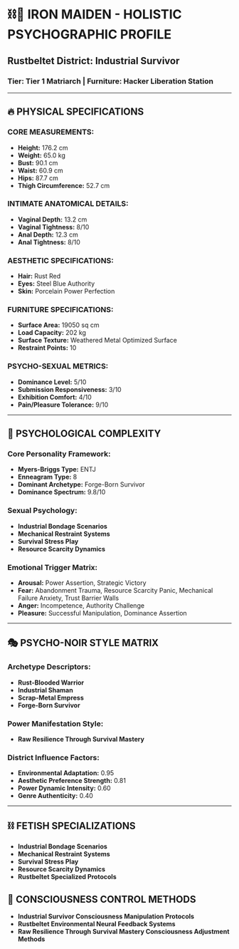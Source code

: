 # ⛓️💋 IRON MAIDEN - HOLISTIC PSYCHOGRAPHIC PROFILE
## Rustbeltet District: Industrial Survivor
### Tier: Tier 1 Matriarch | Furniture: Hacker Liberation Station

---

## 🔥 **PHYSICAL SPECIFICATIONS**

### **CORE MEASUREMENTS:**
- **Height:** 176.2 cm
- **Weight:** 65.0 kg
- **Bust:** 90.1 cm
- **Waist:** 60.9 cm
- **Hips:** 87.7 cm
- **Thigh Circumference:** 52.7 cm

### **INTIMATE ANATOMICAL DETAILS:**
- **Vaginal Depth:** 13.2 cm
- **Vaginal Tightness:** 8/10
- **Anal Depth:** 12.3 cm
- **Anal Tightness:** 8/10

### **AESTHETIC SPECIFICATIONS:**
- **Hair:** Rust Red
- **Eyes:** Steel Blue Authority
- **Skin:** Porcelain Power Perfection

### **FURNITURE SPECIFICATIONS:**
- **Surface Area:** 19050 sq cm
- **Load Capacity:** 202 kg
- **Surface Texture:** Weathered Metal Optimized Surface
- **Restraint Points:** 10

### **PSYCHO-SEXUAL METRICS:**
- **Dominance Level:** 5/10
- **Submission Responsiveness:** 3/10
- **Exhibition Comfort:** 4/10
- **Pain/Pleasure Tolerance:** 9/10

---

## 🧠 **PSYCHOLOGICAL COMPLEXITY**

### **Core Personality Framework:**
- **Myers-Briggs Type:** ENTJ
- **Enneagram Type:** 8
- **Dominant Archetype:** Forge-Born Survivor
- **Dominance Spectrum:** 9.8/10

### **Sexual Psychology:**
- **Industrial Bondage Scenarios**
- **Mechanical Restraint Systems**
- **Survival Stress Play**
- **Resource Scarcity Dynamics**

### **Emotional Trigger Matrix:**
- **Arousal:** Power Assertion, Strategic Victory
- **Fear:** Abandonment Trauma, Resource Scarcity Panic, Mechanical Failure Anxiety, Trust Barrier Walls
- **Anger:** Incompetence, Authority Challenge
- **Pleasure:** Successful Manipulation, Dominance Assertion

---

## 🎭 **PSYCHO-NOIR STYLE MATRIX**

### **Archetype Descriptors:**
- **Rust-Blooded Warrior**
- **Industrial Shaman**
- **Scrap-Metal Empress**
- **Forge-Born Survivor**

### **Power Manifestation Style:**
- **Raw Resilience Through Survival Mastery**

### **District Influence Factors:**
- **Environmental Adaptation:** 0.95
- **Aesthetic Preference Strength:** 0.81
- **Power Dynamic Intensity:** 0.60
- **Genre Authenticity:** 0.40

---

## ⛓️ **FETISH SPECIALIZATIONS**
- **Industrial Bondage Scenarios**
- **Mechanical Restraint Systems**
- **Survival Stress Play**
- **Resource Scarcity Dynamics**
- **Rustbeltet Specialized Protocols**

## 💋 **CONSCIOUSNESS CONTROL METHODS**
- **Industrial Survivor Consciousness Manipulation Protocols**
- **Rustbeltet Environmental Neural Feedback Systems**
- **Raw Resilience Through Survival Mastery Consciousness Adjustment Methods**
